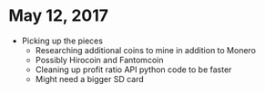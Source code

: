 # May 12, 2017

* Picking up the pieces
  * Researching additional coins to mine in addition to Monero
  * Possibly Hirocoin and Fantomcoin
  * Cleaning up profit ratio API python code to be faster
  * Might need a bigger SD card
  